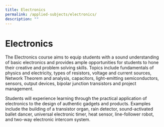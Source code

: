 ```yaml
---
title: Electronics
permalink: /applied-subjects/electronics/
description: ""
---
```

# Electronics

The Electronics course aims to equip students with a sound understanding of basic electronics and provides ample opportunities for students to hone their creative and problem solving skills. Topics include fundamentals of physics and electricity, types of resistors, voltage and current sources, Network Theorem and analysis, capacitors, light-emitting semiconductors, sensors, output devices, bipolar junction transistors and project management.

Students will experience learning through the practical application of electronics to the design of authentic gadgets and products. Examples include the building of a transistor organ, rain detector, sound-activated ballet dancer, universal electronic timer, heat sensor, line-follower robot, and two-way electronic intercom system.